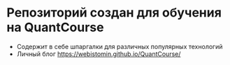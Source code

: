 # Репозиторий создан для обучения на QuantCourse

* Содержит в себе шпаргалки для различных популярных технологий
* Личный блог https://webistomin.github.io/QuantCourse/
